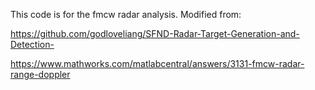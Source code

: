This code is for the fmcw radar analysis. Modified from:

https://github.com/godloveliang/SFND-Radar-Target-Generation-and-Detection-

https://www.mathworks.com/matlabcentral/answers/3131-fmcw-radar-range-doppler
